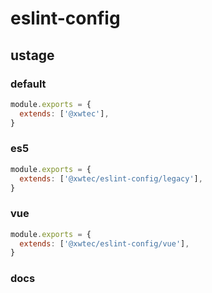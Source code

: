 # eslint-config

## ustage

### default

```js
module.exports = {
  extends: ['@xwtec'],
}
```

### es5

```js
module.exports = {
  extends: ['@xwtec/eslint-config/legacy'],
}
```

### vue

```js
module.exports = {
  extends: ['@xwtec/eslint-config/vue'],
}
```

### docs


